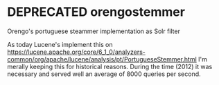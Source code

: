 # DEPRECATED orengostemmer
Orengo's portuguese steammer implementation as Solr filter



As today Lucene's implement this on https://lucene.apache.org/core/6_1_0/analyzers-common/org/apache/lucene/analysis/pt/PortugueseStemmer.html I'm merally keeping this for historical reasons. During the time (2012) it was necessary and served well an average of 8000 queries per second.


